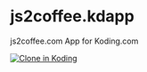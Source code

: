 js2coffee.kdapp
===============

js2coffee.com App for Koding.com

[![Clone in Koding](http://kbutton.org/app.png?v1381183582)](http://kbutton.org/SeriousM/js2coffee.kdapp)
